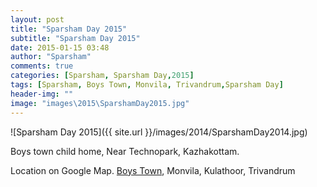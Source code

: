 ```yaml
---
layout: post
title: "Sparsham Day 2015"
subtitle: "Sparsham Day 2015"
date: 2015-01-15 03:48
author: "Sparsham"
comments: true
categories: [Sparsham, Sparsham Day,2015]
tags: [Sparsham, Boys Town, Monvila, Trivandrum,Sparsham Day]
header-img: ""
image: "images\2015\SparshamDay2015.jpg"
---
```


![Sparsham Day 2015]({{ site.url }}/images/2014/SparshamDay2014.jpg) 


Boys town child home,
Near Technopark, Kazhakottam.

Location on Google Map. [Boys Town], Monvila, Kulathoor, Trivandrum

[Boys Town]: https://www.google.co.in/maps/place/Boys+Town/@8.5434282,76.895425,15z/data=!4m2!3m1!1s0x3b05bebfd968ba99:0x38d1cc37e03bf1e8 

